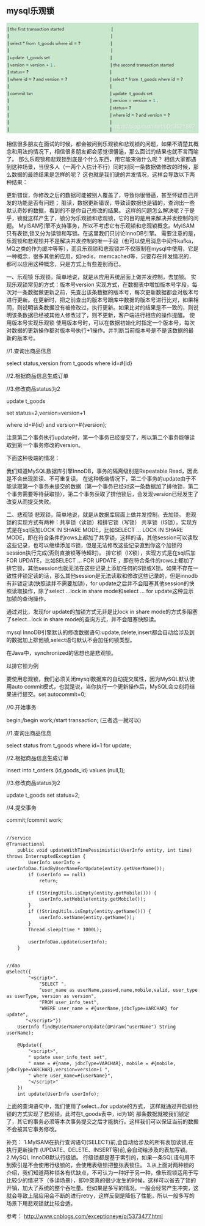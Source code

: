 ## mysql乐观锁
 ![image](分布式/image/20181227120505598.png)
 
 相信很多朋友在面试的时候，都会被问到乐观锁和悲观锁的问题，如果不清楚其概念和用法的情况下，相信很多朋友都会感觉很懵逼，那么面试的结果也就不言而喻了。
 那么乐观锁和悲观锁到底是个什么东西，用它能来做什么呢？
 相信大家都遇到这种场景，当很多人（一两个人估计不行）同时对同一条数据做修改的时候，那么数据的最终结果是怎样的呢？
 这也就是我们说的并发情况，这样会导致以下两种结果：
 
 更新错误，你修改之后的数据可能被别人覆盖了，导致你很懵逼，甚至怀疑自己开发的功能是否有问题；
 脏读，数据更新错误，导致读数据也是错的，查询出一些默认奇妙的数据，看到的不是你自己修改的结果。
 这样的问题怎么解决呢？于是乎，锁就这样产生了，锁分为乐观锁和悲观锁，它的目的是用来解决并发控制的问题。
 MyISAM引擎不支持事务，所以不考虑它有乐观锁和悲观锁概念。MyISAM只有表锁,锁又分为读锁和写锁。在这里我们只讨论InnoDB引擎。
 需要注意的是，乐观锁和悲观锁并不是解决并发控制的唯一手段（也可以使用消息中间件kafka，MQ之类的作为缓冲等等），而且乐观锁和悲观锁并不仅限制在mysql中使用，它是一种概念，很多其他的应用，如redis，memcached等，只要存在并发情况的，都可以应用这种概念，只是方式上有些差别而已。
 
 
 一、乐观锁
 乐观锁，简单地说，就是从应用系统层面上做并发控制，去加锁。
 实现乐观锁常见的方式：版本号version
 实现方式，在数据表中增加版本号字段，每次对一条数据做更新之前，先查出该条数据的版本号，每次更新数据都会对版本号进行更新。在更新时，把之前查出的版本号跟库中数据的版本号进行比对，如果相同，则说明该条数据没有被修改过，执行更新。如果比对的结果是不一致的，则说明该条数据已经被其他人修改过了，则不更新，客户端进行相应的操作提醒。
 使用版本号实现乐观锁
 使用版本号时，可以在数据初始化时指定一个版本号，每次对数据的更新操作都对版本号执行+1操作。并判断当前版本号是不是该数据的最新的版本号。 
 
 //1.查询出商品信息 
 
 select status,version from t_goods where id=#{id} 
 
 //2.根据商品信息生成订单 
 
 //3.修改商品status为2 
 
 update t_goods 
 
 set status=2,version=version+1 
 
 where id=#{id} and version=#{version};
 
 
 注意第二个事务执行update时，第一个事务已经提交了，所以第二个事务能够读取到第一个事务修改的version。
 
 下面这种极端的情况：
 
 我们知道MySQL数据库引擎InnoDB，事务的隔离级别是Repeatable Read，因此是不会出现脏读、不可重复读。
 在这种极端情况下，第二个事务的update由于不能读取第一个事务未提交的数据（第一个事务已经对这一条数据加了排他锁，第二个事务需要等待获取锁），第二个事务获取了排他锁后，会发现version已经发生了改变从而提交失败。
 
 二、悲观锁
 悲观锁，简单地说，就是从数据库层面上做并发控制，去加锁。
 悲观锁的实现方式有两种：共享锁（读锁）和排它锁（写锁）
 共享锁（IS锁），实现方式是在sql后加LOCK IN SHARE MODE，比如SELECT ... LOCK IN SHARE MODE，即在符合条件的rows上都加了共享锁，这样的话，其他session可以读取这些记录，也可以继续添加IS锁，但是无法修改这些记录直到你这个加锁的session执行完成(否则直接锁等待超时)。
 排它锁（IX锁），实现方式是在sql后加FOR UPDATE，比如SELECT ... FOR UPDATE ，即在符合条件的rows上都加了排它锁，其他session也就无法在这些记录上添加任何的S锁或X锁。如果不存在一致性非锁定读的话，那么其他session是无法读取和修改这些记录的，但是innodb有非锁定读(快照读并不需要加锁)，for update之后并不会阻塞其他session的快照读取操作，除了select ...lock in share mode和select ... for update这种显示加锁的查询操作。
 
 通过对比，发现for update的加锁方式无非是比lock in share mode的方式多阻塞了select...lock in share mode的查询方式，并不会阻塞快照读。
 
 mysql InnoDB引擎默认的修改数据语句:update,delete,insert都会自动给涉及到的数据加上排他锁,select语句默认不会加任何锁类型。
 
 在Java中，synchronized的思想也是悲观锁。
 
 以排它锁为例
 
 要使用悲观锁，我们必须关闭mysql数据库的自动提交属性，因为MySQL默认使用auto commit模式，也就是说，当你执行一个更新操作后，MySQL会立刻将结果进行提交。set autocommit=0; 
 
 //0.开始事务 
 
 begin;/begin work;/start transaction; (三者选一就可以) 
 
 //1.查询出商品信息 
 
 select status from t_goods where id=1 for update; 
 
 //2.根据商品信息生成订单 
 
 insert into t_orders (id,goods_id) values (null,1); 
 
 //3.修改商品status为2 
 
 update t_goods set status=2; 
 
 //4.提交事务 
 
 commit;/commit work;
 
 
```$java

//service
@Transactional
	public void updateWithTimePessimistic(UserInfo entity, int time) throws InterruptedException {		
		UserInfo userInfo = userInfoDao.findByUserNameForUpdate(entity.getUserName());
		if (userInfo == null)
			return;

		if (!StringUtils.isEmpty(entity.getMobile())) {
			userInfo.setMobile(entity.getMobile());
		}
		if (!StringUtils.isEmpty(entity.getName())) {
			userInfo.setName(entity.getName());
		}
		Thread.sleep(time * 1000L);

		userInfoDao.update(userInfo);
	}


```

```$xslt
//dao
@Select({
		"<script>",
	        "SELECT ",
	        "user_name as userName,passwd,name,mobile,valid, user_type as userType, version as version",
	        "FROM user_info_test",
	        "WHERE user_name = #{userName,jdbcType=VARCHAR} for update",
	   "</script>"})
	UserInfo findByUserNameForUpdate(@Param("userName") String userName);
	
	@Update({
        "<script>",
        " update user_info_test set",
        " name = #{name, jdbcType=VARCHAR}, mobile = #{mobile, jdbcType=VARCHAR},version=version+1 ",
        " where user_name=#{userName}",
        "</script>"
    })
    int update(UserInfo userInfo);

```
 
 
 
 上面的查询语句中，我们使用了select…for update的方式， 这样就通过开启排他锁的方式实现了悲观锁。此时在t_goods表中，id为1的 那条数据就被我们锁定了，其它的事务必须等本次事务提交之后才能执行。这样我们可以保证当前的数据不会被其它事务修改。
 
 补充：
 1.MyISAM在执行查询语句(SELECT)前,会自动给涉及的所有表加读锁,在执行更新操作 (UPDATE、DELETE、INSERT等)前,会自动给涉及的表加写锁。
 2.MySQL InnoDB默认行级锁。 行级锁都是基于索引的，如果一条SQL语句用不到索引是不会使用行级锁的，会使用表级锁把整张表锁住。
 3.从上面对两种锁的介绍，我们知道两种锁各有优缺点，不可认为一种好于另一种，像乐观锁适用于写比较少的情况下（多读场景），即冲突真的很少发生的时候，这样可以省去了锁的开销，加大了系统的整个吞吐量。但如果是多写的情况，一般会经常产生冲突，这就会导致上层应用会不断的进行retry，这样反倒是降低了性能，所以一般多写的场景下用悲观锁就比较合适。
 
 参考：
 http://www.cnblogs.com/exceptioneye/p/5373477.html
